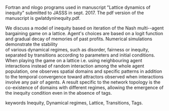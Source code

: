 Fortran and nlogo programs used in manuscript "Lattice dynamics of inequity"
submitted to JASSS in sept. 2017. The pdf version 
of the manuscript is gwlatdyninequity.pdf.

     
We discuss a model of inequity based on iteration 
of the Nash multi--agent bargaining game on a lattice.
Agent's choices are based on a logit function and 
gradual decay of memories of past profits.
Numerical simulations demonstrate the stability   
of various dynamical regimes, such as disorder, fairness or inequity,
separated by transitions
according to parameters and initial conditions.
When playing the game on a lattice 
i.e. using neighbouring agent interactions instead of
random interaction among the whole agent population,
one observes spatial domains and specific patterns
 in addition to the temporal convergence toward attractors
 observed when interactions involve any pair of agents.
  A result specific to the network topology is the co-existence
   of domains with different regimes, allowing the emergence
 of the inequity condition even in the absence of tags.  


keywords
Inequity, Dynamical regimes, Lattice, Transitions, Tags.


